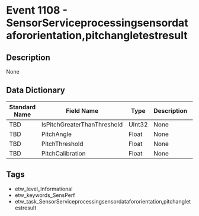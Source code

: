 # Event 1108 - SensorServiceprocessingsensordatafororientation,pitchangletestresult

## Description
None

## Data Dictionary
|Standard Name|Field Name|Type|Description|Sample Value|
|---|---|---|---|---|
|TBD|IsPitchGreaterThanThreshold|UInt32|None|`None`|
|TBD|PitchAngle|Float|None|`None`|
|TBD|PitchThreshold|Float|None|`None`|
|TBD|PitchCalibration|Float|None|`None`|

## Tags
* etw_level_Informational
* etw_keywords_SensPerf
* etw_task_SensorServiceprocessingsensordatafororientation,pitchangletestresult